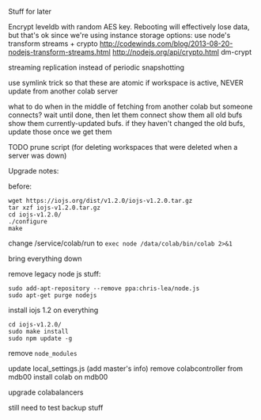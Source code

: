 Stuff for later

Encrypt leveldb with random AES key. Rebooting will effectively lose data, but that's ok since we're using instance storage
options:
  use node's transform streams + crypto
    http://codewinds.com/blog/2013-08-20-nodejs-transform-streams.html
    http://nodejs.org/api/crypto.html
  dm-crypt

streaming replication instead of periodic snapshotting

use symlink trick so that these are atomic
if workspace is active, NEVER update from another colab server

what to do when in the middle of fetching from another colab but someone connects?
  wait until done, then let them connect
  show them all old bufs
  show them currently-updated bufs. if they haven't changed the old bufs, update those once we get them

TODO
prune script (for deleting workspaces that were deleted when a server was down)


Upgrade notes:

before:

    wget https://iojs.org/dist/v1.2.0/iojs-v1.2.0.tar.gz
    tar xzf iojs-v1.2.0.tar.gz
    cd iojs-v1.2.0/
    ./configure
    make

change /service/colab/run to `exec node /data/colab/bin/colab 2>&1`

bring everything down

remove legacy node js stuff:

    sudo add-apt-repository --remove ppa:chris-lea/node.js
    sudo apt-get purge nodejs

install iojs 1.2 on everything

    cd iojs-v1.2.0/
    sudo make install
    sudo npm update -g

remove `node_modules`

update local_settings.js (add master's info)
remove colabcontroller from mdb00
install colab on mdb00

upgrade colabalancers

still need to test backup stuff
